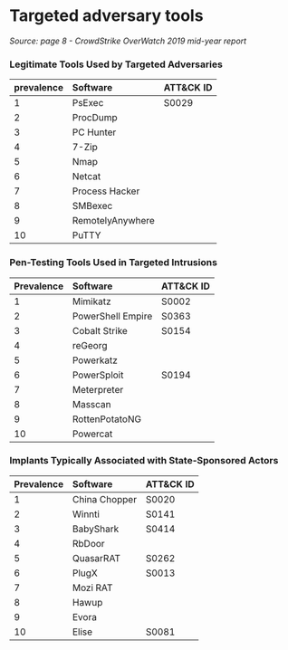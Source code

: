# Targeted adversary tools
*Source: page 8 - CrowdStrike OverWatch 2019 mid-year report*

### Legitimate Tools Used by Targeted Adversaries

| prevalence | Software         | ATT&CK ID |
|:-----------|:-----------------|:----------|
| 1          | PsExec           | S0029     |
| 2          | ProcDump         |           |
| 3          | PC Hunter        |           |
| 4          | 7-Zip            |           |
| 5          | Nmap             |           |
| 6          | Netcat           |           |
| 7          | Process Hacker   |           |
| 8          | SMBexec          |           |
| 9          | RemotelyAnywhere |           |
| 10         | PuTTY            |           |


### Pen-Testing Tools Used in Targeted Intrusions
| Prevalence | Software          | ATT&CK ID |
|:-----------|:------------------|:----------|
| 1          | Mimikatz          | S0002     |
| 2          | PowerShell Empire | S0363     |
| 3          | Cobalt Strike     | S0154     |
| 4          | reGeorg           |           |
| 5          | Powerkatz         |           |
| 6          | PowerSploit       | S0194     |
| 7          | Meterpreter       |           |
| 8          | Masscan           |           |
| 9          | RottenPotatoNG    |           |
| 10         | Powercat          |           |


### Implants Typically Associated with State-Sponsored Actors
| Prevalence | Software      | ATT&CK ID |
|:-----------|:--------------|:----------|
| 1          | China Chopper | S0020     |
| 2          | Winnti        | S0141     |
| 3          | BabyShark     | S0414     |
| 4          | RbDoor        |           |
| 5          | QuasarRAT     | S0262     |
| 6          | PlugX         | S0013     |
| 7          | Mozi RAT      |           |
| 8          | Hawup         |           |
| 9          | Evora         |           |
| 10         | Elise         | S0081     |
